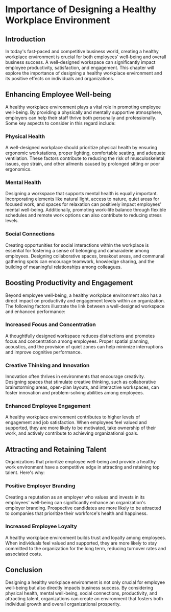 # Importance of Designing a Healthy Workplace Environment

## Introduction

In today's fast-paced and competitive business world, creating a healthy workplace environment is crucial for both employees' well-being and overall business success. A well-designed workspace can significantly impact employee productivity, satisfaction, and engagement. This chapter will explore the importance of designing a healthy workplace environment and its positive effects on individuals and organizations.

## Enhancing Employee Well-being

A healthy workplace environment plays a vital role in promoting employee well-being. By providing a physically and mentally supportive atmosphere, employers can help their staff thrive both personally and professionally. Some key aspects to consider in this regard include:

### Physical Health

A well-designed workplace should prioritize physical health by ensuring ergonomic workstations, proper lighting, comfortable seating, and adequate ventilation. These factors contribute to reducing the risk of musculoskeletal issues, eye strain, and other ailments caused by prolonged sitting or poor ergonomics.

### Mental Health

Designing a workspace that supports mental health is equally important. Incorporating elements like natural light, access to nature, quiet areas for focused work, and spaces for relaxation can positively impact employees' mental well-being. Additionally, promoting work-life balance through flexible schedules and remote work options can also contribute to reducing stress levels.

### Social Connections

Creating opportunities for social interactions within the workplace is essential for fostering a sense of belonging and camaraderie among employees. Designing collaborative spaces, breakout areas, and communal gathering spots can encourage teamwork, knowledge sharing, and the building of meaningful relationships among colleagues.

## Boosting Productivity and Engagement

Beyond employee well-being, a healthy workplace environment also has a direct impact on productivity and engagement levels within an organization. The following factors illustrate the link between a well-designed workspace and enhanced performance:

### Increased Focus and Concentration

A thoughtfully designed workspace reduces distractions and promotes focus and concentration among employees. Proper spatial planning, acoustics, and the provision of quiet zones can help minimize interruptions and improve cognitive performance.

### Creative Thinking and Innovation

Innovation often thrives in environments that encourage creativity. Designing spaces that stimulate creative thinking, such as collaborative brainstorming areas, open-plan layouts, and interactive workspaces, can foster innovation and problem-solving abilities among employees.

### Enhanced Employee Engagement

A healthy workplace environment contributes to higher levels of engagement and job satisfaction. When employees feel valued and supported, they are more likely to be motivated, take ownership of their work, and actively contribute to achieving organizational goals.

## Attracting and Retaining Talent

Organizations that prioritize employee well-being and provide a healthy work environment have a competitive edge in attracting and retaining top talent. Here's why:

### Positive Employer Branding

Creating a reputation as an employer who values and invests in its employees' well-being can significantly enhance an organization's employer branding. Prospective candidates are more likely to be attracted to companies that prioritize their workforce's health and happiness.

### Increased Employee Loyalty

A healthy workplace environment builds trust and loyalty among employees. When individuals feel valued and supported, they are more likely to stay committed to the organization for the long term, reducing turnover rates and associated costs.

## Conclusion

Designing a healthy workplace environment is not only crucial for employee well-being but also directly impacts business success. By considering physical health, mental well-being, social connections, productivity, and attracting talent, organizations can create an environment that fosters both individual growth and overall organizational prosperity.
